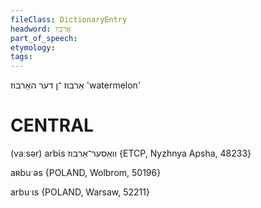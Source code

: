 ```yaml
---
fileClass: DictionaryEntry
headword: אַרבוז
part_of_speech: 
etymology: 
tags: 
---
```

אַרבוז
־ן
דער
האַרבוז
'watermelon'

CENTRAL
========

(vaːsər) arbɩ́s וואַסער־אַרבוז {ETCP, Nyzhnya Apsha, 48233}

aʀbuˑəs {POLAND, Wolbrom, 50196}

arbuˑɩs {POLAND, Warsaw, 52211}
